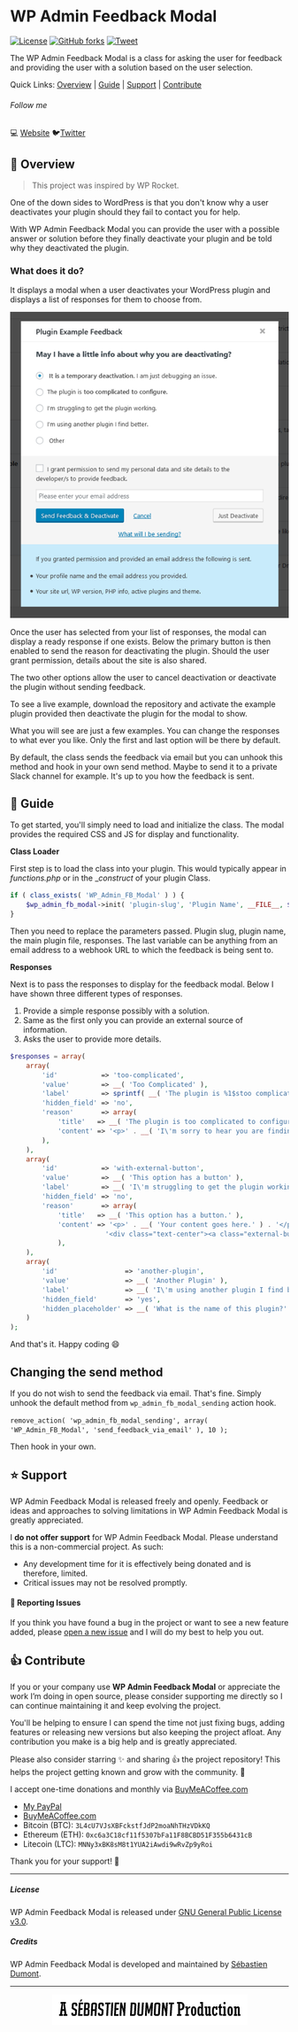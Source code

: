 # WP Admin Feedback Modal

[![License](https://img.shields.io/badge/license-GPL--3.0%2B-red.svg)](https://github.com/seb86/wp-admin-feedback-modal/blob/master/LICENSE.md)
[![GitHub forks](https://img.shields.io/github/forks/seb86/wp-admin-feedback-modal.svg?style=flat)](https://github.com/seb86/wp-admin-feedback-modal/network)
[![Tweet](https://img.shields.io/twitter/url/http/shields.io.svg?style=social)](https://twitter.com/intent/tweet?text=Message%20Placed%20Here%20—&url=https://github.com/seb86/github-repo-slug/&via=sebd86&hashtags=WordPress)

The WP Admin Feedback Modal is a class for asking the user for feedback and providing the user with a solution based on the user selection.

Quick Links: [Overview](#-overview) | [Guide](#-guide) | [Support](#-support) | [Contribute](#-contribute) 
###### Follow me

💻 [Website](https://sebastiendumont.com) 🐦[Twitter](https://twitter.com/sebd86)

## 🔔 Overview

> This project was inspired by WP Rocket.

One of the down sides to WordPress is that you don't know why a user deactivates your plugin should they fail to contact you for help.

With WP Admin Feedback Modal you can provide the user with a possible answer or solution before they finally deactivate your plugin and be told why they deactivated the plugin.

### What does it do?

It displays a modal when a user deactivates your WordPress plugin and displays a list of responses for them to choose from.

![Modal Example](https://raw.githubusercontent.com/seb86/wp-admin-feedback-modal/master/screenshot.png)

Once the user has selected from your list of responses, the modal can display a ready response if one exists. Below the primary button is then enabled to send the reason for deactivating the plugin. Should the user grant permission, details about the site is also shared.

The two other options allow the user to cancel deactivation or deactivate the plugin without sending feedback.

To see a live example, download the repository and activate the example plugin provided then deactivate the plugin for the modal to show.

What you will see are just a few examples. You can change the responses to what ever you like. Only the first and last option will be there by default.

By default, the class sends the feedback via email but you can unhook this method and hook in your own send method. Maybe to send it to a private Slack channel for example. It's up to you how the feedback is sent.

## 📘 Guide

To get started, you'll simply need to load and initialize the class. The modal provides the required CSS and JS for display and functionality.

**Class Loader**

First step is to load the class into your plugin. This would typically appear in _functions.php_ or in the __construct_ of your plugin Class.

```php
if ( class_exists( 'WP_Admin_FB_Modal' ) ) {
	$wp_admin_fb_modal->init( 'plugin-slug', 'Plugin Name', __FILE__, $responses, 'feedback@yourdomain.xyz' );
}
```

Then you need to replace the parameters passed. Plugin slug, plugin name, the main plugin file, responses. The last variable can be anything from an email address to a webhook URL to which the feedback is being sent to.

**Responses**

Next is to pass the responses to display for the feedback modal. Below I have shown three different types of responses.

1. Provide a simple response possibly with a solution.
2. Same as the first only you can provide an external source of information.
3. Asks the user to provide more details.

```php
$responses = array(
	array(
		'id'           => 'too-complicated',
		'value'        => __( 'Too Complicated' ),
		'label'        => sprintf( __( 'The plugin is %1$stoo complicated to configure.%2$s' ), '<strong>', '</strong>' ),
		'hidden_field' => 'no',
		'reason'       => array(
			'title'   => __( 'The plugin is too complicated to configure.' ),
			'content' => '<p>' . __( 'I\'m sorry to hear you are finding it difficult to use.' ) . '</p>'
		),
	),
	array(
		'id'           => 'with-external-button',
		'value'        => __( 'This option has a button' ),
		'label'        => __( 'I\'m struggling to get the plugin working.' ),
		'hidden_field' => 'no',
		'reason'       => array(
			'title'   => __( 'This option has a button.' ),
			'content' => '<p>' . __( 'Your content goes here.' ) . '</p>' .
						'<div class="text-center"><a class="external-button" href="' . esc_url( 'https://github.com/seb86/wp-admin-feedback-modal' ) . '" target="_blank">' . __( 'Button Text' ) . '</a></div>',
			),
	),
	array(
		'id'                 => 'another-plugin',
		'value'              => __( 'Another Plugin' ),
		'label'              => __( 'I\'m using another plugin I find better.' ),
		'hidden_field'       => 'yes',
		'hidden_placeholder' => __( 'What is the name of this plugin?' ),
	)
);
```

And that's it. Happy coding 😄

## Changing the send method

If you do not wish to send the feedback via email. That's fine. Simply unhook the default method from `wp_admin_fb_modal_sending` action hook.

`remove_action( 'wp_admin_fb_modal_sending', array( 'WP_Admin_FB_Modal', 'send_feedback_via_email' ), 10 );`

Then hook in your own.

## ⭐ Support

WP Admin Feedback Modal is released freely and openly. Feedback or ideas and approaches to solving limitations in WP Admin Feedback Modal is greatly appreciated.

I **do not offer support** for WP Admin Feedback Modal. Please understand this is a non-commercial project. As such:

* Any development time for it is effectively being donated and is therefore, limited.
* Critical issues may not be resolved promptly.

#### 📝 Reporting Issues

If you think you have found a bug in the project or want to see a new feature added, please [open a new issue](https://github.com/seb86/wp-admin-feedback-modal/issues/new) and I will do my best to help you out.

## 👍 Contribute

If you or your company use **WP Admin Feedback Modal** or appreciate the work I’m doing in open source, please consider supporting me directly so I can continue maintaining it and keep evolving the project.

You'll be helping to ensure I can spend the time not just fixing bugs, adding features or releasing new versions but also keeping the project afloat. Any contribution you make is a big help and is greatly appreciated.

Please also consider starring ✨ and sharing 👍 the project repository! This helps the project getting known and grow with the community. 🙏

I accept one-time donations and monthly via [BuyMeACoffee.com](https://www.buymeacoffee.com/sebastien)

* [My PayPal](https://www.paypal.me/codebreaker)
* [BuyMeACoffee.com](https://www.buymeacoffee.com/sebastien)
* Bitcoin (BTC): `3L4cU7VJsXBFckstfJdP2moaNhTHzVDkKQ`
* Ethereum (ETH): `0xc6a3C18cf11f5307bFa11F8BCBD51F355b6431cB`
* Litecoin (LTC): `MNNy3xBK8sM8t1YUA2iAwdi9wRvZp9yRoi`

Thank you for your support! 🙌

---

##### License

WP Admin Feedback Modal is released under [GNU General Public License v3.0](http://www.gnu.org/licenses/gpl-3.0.html).

##### Credits

WP Admin Feedback Modal is developed and maintained by [Sébastien Dumont](https://sebastiendumont.com/about/).

---

<p align="center">
	<img src="https://raw.githubusercontent.com/seb86/my-open-source-readme-template/master/a-sebastien-dumont-production.png" width="353">
</p>

